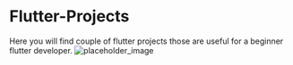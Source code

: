 # Flutter-Projects
Here you will find couple of flutter projects those are useful for a beginner flutter developer.
![placeholder_image](https://user-images.githubusercontent.com/72084029/144854642-d04d61b3-6a2a-4450-a400-2bc4b3066af7.png)
